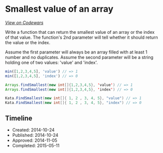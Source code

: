 # Smallest value of an array
[*View on Codewars*](https://www.codewars.com/kata/smallest-value-of-an-array)

Write a function that can return the smallest value of an array or the index of that value. The function's 2nd parameter will tell whether it should return the value or the index.

Assume the first parameter will always be an array filled with at least 1 number and no duplicates. Assume the second parameter will be a string holding one of two values: 'value' and 'index'.

```javascript
min([1,2,3,4,5], 'value') // => 1
min([1,2,3,4,5], 'index') // => 0
```

```java
Arrays.findSmallest(new int[]{1,2,3,4,5}, 'value') // => 1
Arrays.findSmallest(new int[]{1,2,3,4,5}, 'index') // => 0
```

```C#
Kata.FindSmallest(new int[]{ 1, 2 , 3, 4, 5}, "value") // => 1
Kata.FindSmallest(new int[]{ 1, 2 , 3, 4, 5}, "index") // => 0
```

## Timeline
- Created: 2014-10-24
- Published: 2014-10-24
- Approved: 2014-11-05
- Completed: 2015-05-11
